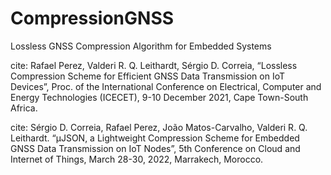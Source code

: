 # CompressionGNSS
Lossless GNSS Compression Algorithm for  Embedded Systems 



cite: Rafael Perez, Valderi R. Q. Leithardt, Sérgio D. Correia, “Lossless Compression
Scheme for Efficient GNSS Data Transmission on IoT Devices”, Proc. of the
International Conference on Electrical, Computer and Energy Technologies (ICECET),
9-10 December 2021, Cape Town-South Africa.

cite: Sérgio D. Correia, Rafael Perez, João Matos-Carvalho, Valderi R. Q. Leithardt. “µJSON,
a Lightweight Compression Scheme for Embedded GNSS Data Transmission on
IoT Nodes”, 5th Conference on Cloud and Internet of Things, March 28-30, 2022,
Marrakech, Morocco.
